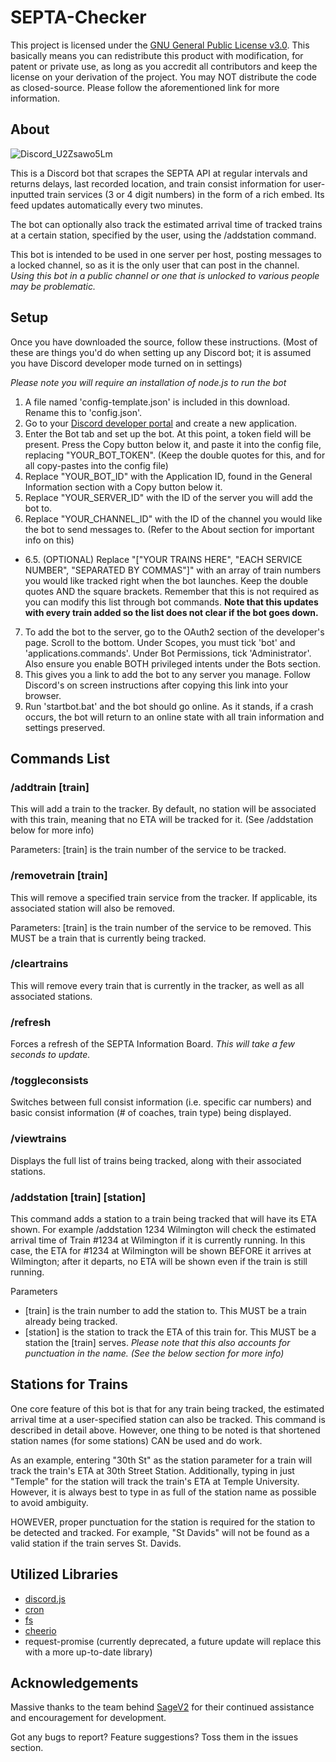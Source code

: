 # SEPTA-Checker
This project is licensed under the [GNU General Public License v3.0](https://www.gnu.org/licenses/gpl-3.0.txt). This basically means you can redistribute this product with modification, for patent or private use, as long as you accredit all contributors and keep the license on your derivation of the project. You may NOT distribute the code as closed-source. Please follow the aforementioned link for more information.

## About
![Discord_U2Zsawo5Lm](https://user-images.githubusercontent.com/58154576/138178535-8f4f1ac3-ea68-4982-a1d2-9173d5599bcd.png)

This is a Discord bot that scrapes the SEPTA API at regular intervals and returns delays, last recorded location, and train consist information for user-inputted train services (3 or 4 digit numbers) in the form of a rich embed. Its feed updates automatically every two minutes.

The bot can optionally also track the estimated arrival time of tracked trains at a certain station, specified by the user, using the /addstation command.

This bot is intended to be used in one server per host, posting messages to a locked channel, so as it is the only user that can post in the channel. *Using this bot in a public channel or one that is unlocked to various people may be problematic.*

## Setup
Once you have downloaded the source, follow these instructions. (Most of these are things you'd do when setting up any Discord bot; it is assumed you have Discord developer mode turned on in settings)

*Please note you will require an installation of node.js to run the bot*

1. A file named 'config-template.json' is included in this download. Rename this to 'config.json'.
2. Go to your [Discord developer portal](https://discord.com/developers/applications) and create a new application.
3. Enter the Bot tab and set up the bot. At this point, a token field will be present. Press the Copy button below it, and paste it into the config file, replacing "YOUR_BOT_TOKEN". (Keep the double quotes for this, and for all copy-pastes into the config file)
4. Replace "YOUR_BOT_ID" with the Application ID, found in the General Information section with a Copy button below it.
5. Replace "YOUR_SERVER_ID" with the ID of the server you will add the bot to.
6. Replace "YOUR_CHANNEL_ID" with the ID of the channel you would like the bot to send messages to. (Refer to the About section for important info on this)
- 6.5. (OPTIONAL) Replace "["YOUR TRAINS HERE", "EACH SERVICE NUMBER", "SEPARATED BY COMMAS"]" with an array of train numbers you would like tracked right when the bot launches. Keep the double quotes AND the square brackets. Remember that this is not required as you can modify this list through bot commands. **Note that this updates with every train added so the list does not clear if the bot goes down.**
7. To add the bot to the server, go to the OAuth2 section of the developer's page. Scroll to the bottom. Under Scopes, you must tick 'bot' and 'applications.commands'. Under Bot Permissions, tick 'Administrator'. Also ensure you enable BOTH privileged intents under the Bots section.
8. This gives you a link to add the bot to any server you manage. Follow Discord's on screen instructions after copying this link into your browser.
9. Run 'startbot.bat' and the bot should go online. As it stands, if a crash occurs, the bot will return to an online state with all train information and settings preserved.

## Commands List
### /addtrain [train]
This will add a train to the tracker. By default, no station will be associated with this train, meaning that no ETA will be tracked for it. (See /addstation below for more info)

Parameters: [train] is the train number of the service to be tracked.

### /removetrain [train]
This will remove a specified train service from the tracker. If applicable, its associated station will also be removed.

Parameters: [train] is the train number of the service to be removed. This MUST be a train that is currently being tracked.

### /cleartrains
This will remove every train that is currently in the tracker, as well as all associated stations.

### /refresh
Forces a refresh of the SEPTA Information Board. *This will take a few seconds to update.*

### /toggleconsists
Switches between full consist information (i.e. specific car numbers) and basic consist information (# of coaches, train type) being displayed.

### /viewtrains
Displays the full list of trains being tracked, along with their associated stations.

### /addstation [train] [station]
This command adds a station to a train being tracked that will have its ETA shown. For example /addstation 1234 Wilmington will check the estimated arrival time of Train #1234 at Wilmington if it is currently running. In this case, the ETA for #1234 at Wilmington will be shown BEFORE it arrives at Wilmington; after it departs, no ETA will be shown even if the train is still running.

Parameters
- [train] is the train number to add the station to. This MUST be a train already being tracked.
- [station] is the station to track the ETA of this train for. This MUST be a station the [train] serves. *Please note that this also accounts for punctuation in the name. (See the below section for more info)*

## Stations for Trains
One core feature of this bot is that for any train being tracked, the estimated arrival time at a user-specified station can also be tracked. This command is described in detail above. However, one thing to be noted is that shortened station names (for some stations) CAN be used and do work.

As an example, entering "30th St" as the station parameter for a train will track the train's ETA at 30th Street Station. Additionally, typing in just "Temple" for the station will track the train's ETA at Temple University. However, it is always best to type in as full of the station name as possible to avoid ambiguity.

HOWEVER, proper punctuation for the station is required for the station to be detected and tracked. For example, "St Davids" will not be found as a valid station if the train serves St. Davids.

## Utilized Libraries
- [discord.js](https://discord.js.org/#/)
- [cron](https://www.npmjs.com/package/cron)
- [fs](https://nodejs.org/api/fs.html)
- [cheerio](https://cheerio.js.org/)
- request-promise (currently deprecated, a future update will replace this with a more up-to-date library)

## Acknowledgements
Massive thanks to the team behind [SageV2](https://github.com/ud-cis-discord/SageV2) for their continued assistance and encouragement for development.

Got any bugs to report? Feature suggestions? Toss them in the issues section.
